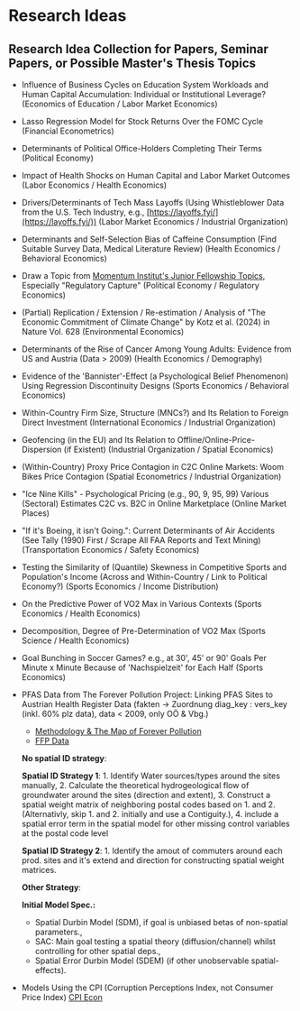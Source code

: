# Research Ideas

## Research Idea Collection for Papers, Seminar Papers, or Possible Master's Thesis Topics

- Influence of Business Cycles on Education System Workloads and Human Capital Accumulation: Individual or Institutional Leverage? (Economics of Education / Labor Market Economics)

- Lasso Regression Model for Stock Returns Over the FOMC Cycle (Financial Econometrics)

- Determinants of Political Office-Holders Completing Their Terms (Political Economy)

- Impact of Health Shocks on Human Capital and Labor Market Outcomes (Labor Economics / Health Economics)

- Drivers/Determinants of Tech Mass Layoffs (Using Whistleblower Data from the U.S. Tech Industry, e.g., [https://layoffs.fyi/](https://layoffs.fyi/)) (Labor Market Economics / Industrial Organization)

- Determinants and Self-Selection Bias of Caffeine Consumption (Find Suitable Survey Data, Medical Literature Review) (Health Economics / Behavioral Economics)

- Draw a Topic from [Momentum Institut's Junior Fellowship Topics](https://www.momentum-institut.at/junior-fellowship-themen), Especially "Regulatory Capture" (Political Economy / Regulatory Economics)

- (Partial) Replication / Extension / Re-estimation / Analysis of "The Economic Commitment of Climate Change" by Kotz et al. (2024) in Nature Vol. 628 (Environmental Economics)

- Determinants of the Rise of Cancer Among Young Adults: Evidence from US and Austria (Data > 2009) (Health Economics / Demography)

- Evidence of the 'Bannister'-Effect (a Psychological Belief Phenomenon) Using Regression Discontinuity Designs (Sports Economics / Behavioral Economics)

- Within-Country Firm Size, Structure (MNCs?) and Its Relation to Foreign Direct Investment (International Economics / Industrial Organization)

- Geofencing (in the EU) and Its Relation to Offline/Online-Price-Dispersion (if Existent) (Industrial Organization / Spatial Economics)

- (Within-Country) Proxy Price Contagion in C2C Online Markets: Woom Bikes Price Contagion (Spatial Econometrics / Industrial Organization)

- "Ice Nine Kills" - Psychological Pricing (e.g., 90, 9, 95, 99) Various (Sectoral) Estimates C2C vs. B2C in Online Marketplace (Online Market Places)

- "If it's Boeing, it isn't Going.": Current Determinants of Air Accidents (See Tally (1990) First / Scrape All FAA Reports and Text Mining) (Transportation Economics / Safety Economics)

- Testing the Similarity of (Quantile) Skewness in Competitive Sports and Population's Income (Across and Within-Country / Link to Political Economy?) (Sports Economics / Income Distribution)

- On the Predictive Power of VO2 Max in Various Contexts (Sports Economics / Health Economics)

- Decomposition, Degree of Pre-Determination of VO2 Max (Sports Science / Health Economics)

- Goal Bunching in Soccer Games? e.g., at 30', 45' or 90' Goals Per Minute x Minute Because of 'Nachspielzeit' for Each Half (Sports Economics)

- PFAS Data from The Forever Pollution Project: Linking PFAS Sites to Austrian Health Register Data (fakten -> Zuordnung diag_key : vers_key (inkl. 60% plz data), data < 2009, only OÖ & Vbg.)
  - [Methodology & The Map of Forever Pollution](https://assets-decodeurs.lemonde.fr/decodeurs/medias/foreverpollution/Methodology___The_Map_of_Forever_Pollution_2023.02.23.pdf)
  - [FFP Data](https://lucmartinon.gitlab.io/ffp-data/)

  **No spatial ID strategy**:

  **Spatial ID Strategy 1**: 1. Identify Water sources/types around the sites manually, 2. Calculate the theoretical hydrogeological flow of groundwater around the sites (direction and 
  extent), 3.  Construct a spatial weight matrix of neighboring postal codes based on 1. and 2. (Alternativly, skip 1. and 2. initially and use a Contiguity.), 4. include a spatial error 
 term in the   spatial model for other missing control variables at the postal code level

  **Spatial ID Strategy 2**: 1. Identify the amout of commuters around each prod. sites and it's extend and direction for constructing spatial weight matrices.

  **Other Strategy**:

  **Initial Model Spec.:**
   - Spatial Durbin Model (SDM), if goal is unbiased betas of non-spatial parameters.,
   - SAC: Main goal testing a spatial theory (diffusion/channel) whilst controlling for other 
  spatial deps.,
   - Spatial Error Durbin Model (SDEM) (if other unobservable spatial-effects).


- Models Using the CPI (Corruption Perceptions Index, not Consumer Price Index) [CPI Econ](https://tinyurl.com/cpiecon)

